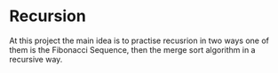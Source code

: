 # Recursion
At this project the main idea is to practise recusrion in two ways one of them is the 
Fibonacci Sequence, then the merge sort algorithm in a recursive way.